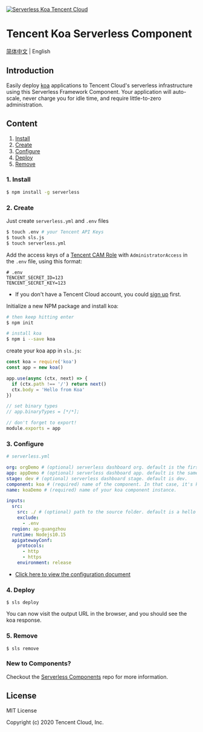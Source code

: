 [![Serverless Koa Tencent Cloud](https://img.serverlesscloud.cn/20191226/1577361724216-koajs_width.png)](http://serverless.com)

# Tencent Koa Serverless Component

[简体中文](https://github.com/serverless-components/tencent-koa/tree/master/README.md) | English

## Introduction

Easily deploy [koa](https://koajs.com/) applications to Tencent Cloud's serverless infrastructure using this Serverless Framework Component. Your application will auto-scale, never charge you for idle time, and require little-to-zero administration.

## Content

1. [Install](#1-install)
2. [Create](#2-create)
3. [Configure](#3-configure)
4. [Deploy](#4-deploy)
5. [Remove](#5-remove)

### 1. Install

```bash
$ npm install -g serverless
```

### 2. Create

Just create `serverless.yml` and `.env` files

```bash
$ touch .env # your Tencent API Keys
$ touch sls.js
$ touch serverless.yml
```

Add the access keys of a [Tencent CAM Role](https://console.cloud.tencent.com/cam/capi) with `AdministratorAccess` in the `.env` file, using this format:

```
# .env
TENCENT_SECRET_ID=123
TENCENT_SECRET_KEY=123
```

- If you don't have a Tencent Cloud account, you could [sign up](https://intl.cloud.tencent.com/register) first.

Initialize a new NPM package and install koa:

```bash
# then keep hitting enter
$ npm init

# install koa
$ npm i --save koa
```

create your koa app in `sls.js`:

```js
const koa = require('koa')
const app = new koa()

app.use(async (ctx, next) => {
  if (ctx.path !== '/') return next()
  ctx.body = 'Hello from Koa'
})

// set binary types
// app.binaryTypes = [*/*];

// don't forget to export!
module.exports = app
```

### 3. Configure

```yml
# serverless.yml

org: orgDemo # (optional) serverless dashboard org. default is the first org you created during signup.
app: appDemo # (optional) serverless dashboard app. default is the same as the name property.
stage: dev # (optional) serverless dashboard stage. default is dev.
component: koa # (required) name of the component. In that case, it's koa.
name: koaDemo # (required) name of your koa component instance.

inputs:
  src:
    src: ./ # (optional) path to the source folder. default is a hello world app.
    exclude:
      - .env
  region: ap-guangzhou
  runtime: Nodejs10.15
  apigatewayConf:
    protocols:
      - http
      - https
    environment: release
```

- [Click here to view the configuration document](https://github.com/serverless-components/tencent-koa/tree/master/docs/configure.md)

### 4. Deploy

```
$ sls deploy
```

You can now visit the output URL in the browser, and you should see the koa response.

### 5. Remove

```
$ sls remove
```

### New to Components?

Checkout the [Serverless Components](https://github.com/serverless/components) repo for more information.

## License

MIT License

Copyright (c) 2020 Tencent Cloud, Inc.
